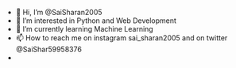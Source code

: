 - 👋 Hi, I’m @SaiSharan2005
- 👀 I’m interested in Python and Web Development
- 🌱 I’m currently learning Machine Learning
- 📫 How to reach me on instagram sai_sharan2005 and on twitter @SaiShar59958376 
- 

<!---
SaiSharan2005/SaiSharan2005 is a ✨ special ✨ repository because its `README.md` (this file) appears on your GitHub profile.
You can click the Preview link to take a look at your changes.
--->
